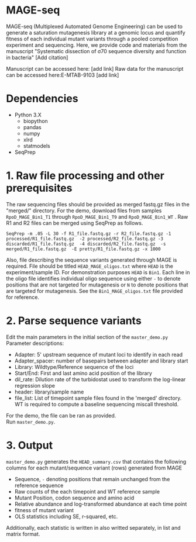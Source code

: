 # MAGE-seq

MAGE-seq (Multiplexed Automated Genome Engineering) can be used to generate a saturation mutagenesis library at a genomic locus and quantify fitness of each individual mutant variants through a pooled competition experiment and sequencing. Here, we provide code and materials from the manuscript "Systematic dissection of σ70 sequence diversity and function in bacteria" [Add citation]    

Manuscript can be accessed here: [add link]
Raw data for the manuscript can be accessed here:E-MTAB-9103 [add link]


# Dependencies
- Python 3.X
    - biopython
    - pandas
    - numpy 
    - xlrd 
    - statmodels
- SeqPrep


# 1. Raw file processing and other prerequisites
The raw sequencing files should be provided as merged fastq.gz files in the "merged/" directory. For the demo, download files from samples `RpoD_MAGE_Bin1_T1` through `RpoD_MAGE_Bin1_T9` and `RpoD_MAGE_Bin1_WT` . Raw R1 and R2 files can be merged using SeqPrep as follows. 
```
SeqPrep -m .05 -L 30 -f R1_file.fastq.gz -r R2_file.fastq.gz -1 processed/R1_file.fastq.gz  -2 processed/R2_file.fastq.gz -3 discarded/R1_file.fastq.gz  -4 discarded/R2_file.fastq.gz  -s merged/R1_file.fastq.gz  -E pretty/R1_file.fastq.gz -x 1000
```
Also, file describing the sequence variants generated through MAGE is required. File should be titled `HEAD_MAGE_oligos.txt` where `HEAD` is the experiment/sample ID. For demonstration purposes `HEAD` is `Bin1`. Each line in the oligo file identifies individual oligo sequence using either `-` to denote positions that are not targeted for mutagenesis or `N` to denote positions that are targeted for mutagenesis. See the `Bin1_MAGE_oligos.txt` file provided for reference.

# 2. Parse sequence variants
Edit the main parameters in the initial section of the `master_demo.py`
Parameter descriptions:  
- Adapter: 5' upstream sequence of mutant loci to identify in each read 
- Adapter_spacer: number of basepairs between adapter and library start
- Library: Wildtype/Reference sequence of the loci
- Start/End: First and last amino acid position of the library
- dil_rate: Dilution rate of the turbidostat used to transform the log-linear regression slope
- header: library/sample name
- file_list: List of timepoint sample files found in the 'merged' directory. WT is required to compute a baseline sequencing miscall threshold.  

For the demo, the file can be ran as provided.  
Run `master_demo.py`.

# 3. Output
`master_demo.py` generates the `HEAD_summary.csv` that contains the following columns for each mutant/sequence variant (rows) generated from MAGE  
- Sequence, `-` denoting positions that remain unchanged from the reference sequence
- Raw counts of the each timepoint and WT reference sample
- Mutant Position, codon sequence and amino acid
- Relative abundance and log-transformed abundance at each time point
- fitness of mutant variant
- OLS statistics including SE, r-squared, etc. 

Additionally, each statistic is written in also writted separately, in list and matrix format.
